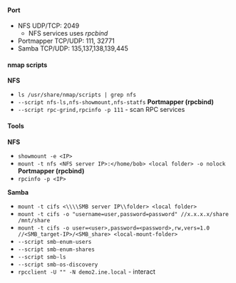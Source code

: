 #### Port
- NFS UDP/TCP: 2049
    - NFS services uses *rpcbind*
- Portmapper TCP/UDP: 111, 32771
- Samba TCP/UDP: 135,137,138,139,445
#### nmap scripts
__NFS__
* `ls /usr/share/nmap/scripts | grep nfs`
* `--script nfs-ls,nfs-showmount,nfs-statfs`
__Portmapper (rpcbind)__
* `--script rpc-grind,rpcinfo -p 111` - scan RPC services 
#### Tools
__NFS__
* `showmount -e <IP>`
* `mount -t nfs <NFS server IP>:</home/bob> <local folder> -o nolock`
__Portmapper (rpcbind)__
* `rpcinfo -p <IP>`

__Samba__
* `mount -t cifs <\\\\SMB server IP\\folder> <local folder>`
* `mount -t cifs -o "username=user,password=password" //x.x.x.x/share /mnt/share`
* `mount -t cifs -o user=<user>,password=<password>,rw,vers=1.0 //<SMB_target-IP>/<SMB_share> <local-mount-folder>`
* `--script smb-enum-users`
* `--script smb-enum-shares`
* `--script smb-ls`
* `--script smb-os-discovery`
* `rpcclient -U "" -N demo2.ine.local` - interact
